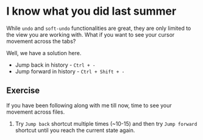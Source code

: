 I know what you did last summer
================================

While `undo` and `soft-undo` functionalities are great, they are only limited
to the view you are working with. What if you want to see your cursor movement
across the tabs?

Well, we have a solution here.

* Jump back in history - `Ctrl + -`
* Jump forward in history - `Ctrl + Shift + -`


Exercise
---------

If you have been following along with me till now, time to see your movement
across files.

1. Try `Jump back` shortcut multiple times (~10-15) and then try `Jump forward`
   shortcut until you reach the current state again.